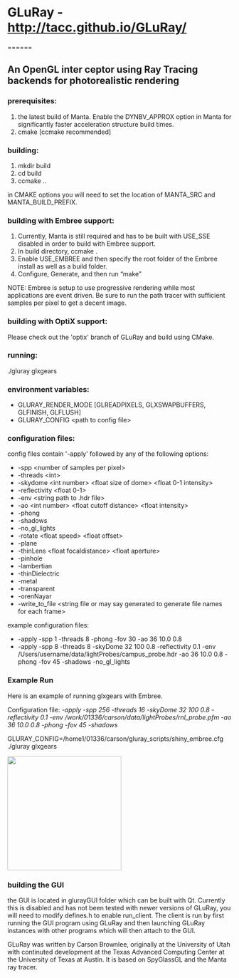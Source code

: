 <h1>GLuRay - <a href="http://tacc.github.io/GLuRay/">http://tacc.github.io/GLuRay/</a></h1>
======

<h2>An OpenGL inter ceptor using Ray Tracing backends for photorealistic rendering</h2>

<h3>prerequisites:</h3>
<p>
<ol>
<li>the latest build of Manta.  Enable the DYNBV_APPROX option in Manta for significantly faster acceleration structure build times.</li>
<li>cmake [ccmake recommended]</li>
</ol>

<h3>building:</h3>
<p>
<ol>
<li>mkdir build</li>
<li>cd build</li>
<li>ccmake ..</li>
</ol>
</p>
<p>in CMAKE options you will need to set the location of MANTA_SRC and MANTA_BUILD_PREFIX.</p>


<h3>building with Embree support:</h3>
<p>
<ol>
<li>Currently, Manta is still required and has to be built with USE_SSE disabled in order to build with Embree support.</li>
<li>In build directory, ccmake .</li>
<li>Enable USE_EMBREE and then specify the root folder of the Embree install as well as a build folder.</li>
<li>Configure, Generate, and then run &#8220;make&#8221;</li>
</ol>
</p>
<p>NOTE: Embree is setup to use progressive rendering while most applications are event driven.  Be sure to run the path tracer with sufficient samples per pixel to get a decent image.  </p>


<h3>building with OptiX support:</h3>
<p>
Please check out the 'optix' branch of GLuRay and build using CMake.
</p>

<h3>running:</h3>
<p>./gluray glxgears</p>


<h3>environment variables:</h3>
<p>
<ul>
<li>GLURAY_RENDER_MODE [GLREADPIXELS, GLXSWAPBUFFERS, GLFINISH, GLFLUSH]</li>
<li>GLURAY_CONFIG &lt;path to config file&gt;</li>
</ul>
</p>

<h3>configuration files:</h3>
<p>
config files contain '-apply' followed by any of the following options:
<ul>
<li>-spp &lt;number of samples per pixel&gt;</li>
<li>-threads &lt;int&gt;</li>
<li>-skydome &lt;int number&gt;  &lt;float size of dome&gt; &lt;float 0-1 intensity&gt;</li> 
<li>-reflectivity &lt;float 0-1&gt;</li>
<li>-env &lt;string path to .hdr file&gt;</li> 
<li>-ao &lt;int number&gt; &lt;float cutoff distance&gt; &lt;float intensity&gt;</li>
<li>-phong</li>
<li>-shadows</li>
<li>-no_gl_lights</li>
<li>-rotate &lt;float speed&gt; &lt;float offset&gt;</li>
<li>-plane</li> 
<li>-thinLens &lt;float focaldistance&gt; &lt;float aperture&gt;</li>
<li>-pinhole</li> 
<li>-lambertian</li> 
<li>-thinDielectric</li> 
<li>-metal</li> 
<li>-transparent</li> 
<li>-orenNayar</li> 
<li>-write_to_file &lt;string file or may say generated to generate file names for each frame&gt;</li>
</ul>
</p>

<p>example configuration files:
<ul>
<li>-apply -spp 1 -threads 8 -phong -fov 30 -ao 36 10.0 0.8</li>
<li>-apply -spp 8 -threads 8 -skyDome 32 100 0.8 -reflectivity 0.1 -env /Users/username/data/lightProbes/campus_probe.hdr -ao 36 10.0 0.8 -phong -fov 45 -shadows -no_gl_lights</li>
</ul>
</p>

<h3> Example Run </h3>
<p>Here is an example of running glxgears with Embree.  </p>
<p>Configuration file:  <i>-apply -spp 256 -threads 16 -skyDome 32 100 0.8 -reflectivity 0.1 -env /work/01336/carson/data/lightProbes/rnl_probe.pfm -ao 36 10.0 0.8 -phong -fov 45 -shadows</i></p>
<p>GLURAY_CONFIG=/home1/01336/carson/gluray_scripts/shiny_embree.cfg ./gluray glxgears</p>
<p><a href="http://enja.org/carson/wp-content/uploads/2013/04/Screen-Shot-2013-10-02-at-11.18.00-AM1.png"><img src="http://enja.org/carson/wp-content/uploads/2013/04/Screen-Shot-2013-10-02-at-11.18.00-AM1.png" alt="" title="Screen Shot 2013-10-02 at 11.18.00 AM"  width="256" height="256" class="aligncenter size-full wp-image-199" /></a></p>

<h3>building the GUI</h3>
<p>the GUI is located in glurayGUI folder which can be built with Qt.  Currently this is disabled and has not been tested with newer versions of GLuRay, you will need to modify defines.h to enable run_client.  The client is run by first running the GUI program using GLuRay and then launching GLuRay instances with other programs which will then attach to the GUI.</p>
<p>GLuRay was written by Carson Brownlee, originally at the University of Utah with continuted development at the Texas Advanced Computing Center at the University of Texas at Austin.  It is based on SpyGlassGL and the Manta ray tracer.</p>
